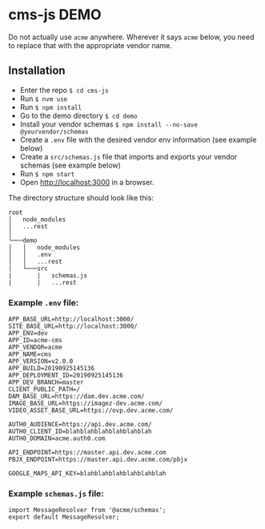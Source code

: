 cms-js DEMO
=======================

Do not actually use `acme` anywhere. Wherever it says `acme` below, you need to replace that with the appropriate vendor name.


## Installation
+ Enter the repo `$ cd cms-js`
+ Run `$ nvm use`
+ Run `$ npm install`
+ Go to the demo directory `$ cd demo`
+ Install your vendor schemas `$ npm install --no-save @yourvendor/schemas`
+ Create a `.env` file with the desired vendor env information (see example below)
+ Create a `src/schemas.js` file that imports and exports your vendor schemas (see example below)
+ Run `$ npm start`
+ Open <http://localhost:3000> in a browser.

The directory structure should look like this:

```
root
│   node_modules
│   ...rest
│
└───demo
│   │   node_modules
│   │   .env
│   │   ...rest
|   └───src
|       |   schemas.js
|       |   ...rest
```


### Example `.env` file:

```
APP_BASE_URL=http://localhost:3000/
SITE_BASE_URL=http://localhost:3000/
APP_ENV=dev
APP_ID=acme-cms
APP_VENDOR=acme
APP_NAME=cms
APP_VERSION=v2.0.0
APP_BUILD=20190925145136
APP_DEPLOYMENT_ID=20190925145136
APP_DEV_BRANCH=master
CLIENT_PUBLIC_PATH=/
DAM_BASE_URL=https://dam.dev.acme.com/
IMAGE_BASE_URL=https://imagez-dev.acme.com/
VIDEO_ASSET_BASE_URL=https://ovp.dev.acme.com/

AUTH0_AUDIENCE=https://api.dev.acme.com/
AUTH0_CLIENT_ID=blahblahblahblahblahblah
AUTH0_DOMAIN=acme.auth0.com

API_ENDPOINT=https://master.api.dev.acme.com
PBJX_ENDPOINT=https://master.api.dev.acme.com/pbjx

GOOGLE_MAPS_API_KEY=blahblahblahblahblahblah

```


### Example `schemas.js` file:

```
import MessageResolver from '@acme/schemas';
export default MessageResolver;

```
